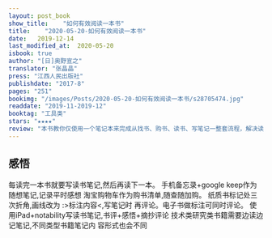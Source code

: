 ```yaml
---
layout: post_book
show_title:    "如何有效阅读一本书"
title:    "2020-05-20-如何有效阅读一本书"
date:   2019-12-14
last_modified_at:  2020-05-20
isbook: true
author: "[日]奥野宣之"
translator: "张晶晶"
press: "江⻄人⺠出版社"
publishdate: "2017-8"
pages: "251"
bookimg: "/images/Posts/2020-05-20-如何有效阅读一本书/s28705474.jpg"
readdate: "2019-11-2019-12"
booktag: "工具类"
stars: "★★★★" 
review: "本书教你仅使用一个笔记本来完成从找书、购书、读书、写笔记一整套流程，解决读完即忘、知识转化等问题。重点介绍笔记本在读书过程中如何使用、如何正确的读书并做好标记、如何写读书笔记。对于想要扎实读书的人，这本书是个很好的入⻔手册。书中有些方法难免过时，但作者提出的读书五阶段、读书技巧、笔记形式等还是有很大参考价值，值得我们借鉴并找到最符合自己最佳读书方法体系。"
---
```


## 感悟

每读完一本书就要写读书笔记,然后再读下一本。
手机备忘录+google keep作为随想笔记,记录平时感想
淘宝购物⻋作为购书清单,随查随加购。
纸质书标记处三次折⻆,画线改为 :>标注内容<,写笔记时
再评论。电子书做标注可同时评论。
使用iPad+notability写读书笔记,书评+感悟+摘抄评论
技术类研究类书籍需要边读边记笔记,不同类型书籍笔记内
容形式也会不同


<!--more-->